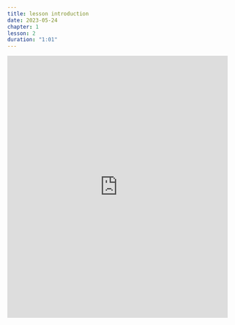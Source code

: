 ```yaml
---
title: lesson introduction
date: 2023-05-24
chapter: 1
lesson: 2
duration: "1:01"
---
```

<iframe width="100%" height="600" src="https://www.youtube.com/embed/46dkc0q_ax8" title="lesson introduction" frameborder="0" allow="accelerometer; autoplay; clipboard-write; encrypted-media; gyroscope; picture-in-picture" allowfullscreen></iframe>

